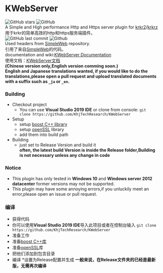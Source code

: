 # KWebServer  
![GitHub stars](https://img.shields.io/github/stars/khjtechresearch/kwebserver?style=plastic)
![GitHub](https://img.shields.io/github/license/khjtechresearch/KWebServer)  
A Simple and High performance Http and Https server plugin for [krkr2](https://github.com/krkrz/krkrz)/[krkrz](https://github.com/krkrz/krkrz)  
用于krkr的简单高效的http和https服务端插件。  
![GitHub last commit](https://img.shields.io/github/last-commit/khjtechresearch/kwebserver)
![Github](https://img.shields.io/github/downloads/KhjTechResearch/KWebServer/latest/total)  
Used headers from [SimpleWeb](https://github.com/eidheim/Simple-Web-Server) repository.  
引用了来自[SimpleWeb](https://github.com/eidheim/Simple-Web-Server)的代码。  
documentation and wiki:[KWebServer Documentation](https://khjtechresearch.github.io/KWebServer/)  
使用文档：[KWebServer文档](https://khjtechresearch.github.io/KWebServer/)  
**(Chinese version only,English version comming soon.)**  
**English and Japanese translations wanted, if you would like to do the translations,please open a pull request and upload translated documents with a suffix such as `_ja` or `_en`.**
### Building
* Checkout project
  * You can use **Visual Studio 2019 IDE** or clone from console:
  `git clone https://github.com/KhjTechResearch/KWebServer`
* Setup
  * setup [boost C++ library](https://www.boost.org/)
  * setup [openSSL](https://github.com/openSSL/openSSL) library
  * add them into build path
* Building
  * just set to Release Version and build it  
**often, the latest build Version is inside the Release folder,Building is not necessary unless any change in code**  
### Notice
* This plugin has only tested in __Windows 10__ and __Windows server 2012 datacenter__ former versions may not be supported.  
* This plugin may have some annoying errors,if you unluckily meet an error,please open an issue or pull request.
### 编译
* 获得代码
 * 你可以使用**Visual Studio 2019 IDE**导入此项目或者在控制台输入
 `git clone https://github.com/KhjTechResearch/KWebServer`
* 准备工作
 * 准备[boost C++库](https://www.boost.org/)
 * 准备[openSSL](https://www.openSSL.org)库
 * 把他们添加到包含目录
* 编译
 *设置为Release配置并生成
 **一般来说，在Release文件夹的已经是最新版，无需再次编译**
